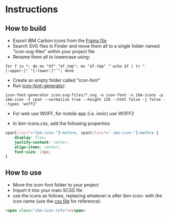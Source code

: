 # Instructions

## How to build
- Export IBM Carbon Icons from the [Figma file](https://www.figma.com/file/YxzqZzimoylCVlqCKAdOsy/IBM-Carbon-Icons?node-id=0%3A1)
- Search SVG files in Finder and move them all to a single folder named "icon-svg-files" within your project file
- Rename them all to lowercase using:
```
for f in *; do mv "$f" "$f.tmp"; mv "$f.tmp" "`echo $f | tr "[:upper:]" "[:lower:]"`"; done
```
- Create an empty folder called "icon-font"
- Run [icon-font-generator](https://www.npmjs.com/package/icon-font-generator):
```
icon-font-generator icon-svg-files/*.svg -o icon-font -n ibm-icons -p ibm-icon -t span --normalize true --height 128 --html false -j false --types 'woff2'
```
- For web use WOFF, for mobile app (i.e. ionic) use WOFF2

- In ibm-icons.css, add the following properties:
```css
span[class^="ibm-icon-"]:before, span[class*=" ibm-icon-"]:before {
    display: flex;
    justify-content: center;
    align-items: center;
    font-size: 24px;
}
```

## How to use
- Move the icon-font folder to your project
- Import it into your main SCSS file
- use the icons as follows, replacing whatever is after ibm-icon- with the icon name (use the [css file](https://github.com/alpiel91/carbon-iconfont/blob/master/icon-font-mobile/ibm-icons.css) for reference):
```html
<span class="ibm-icon-info"></span>
```
